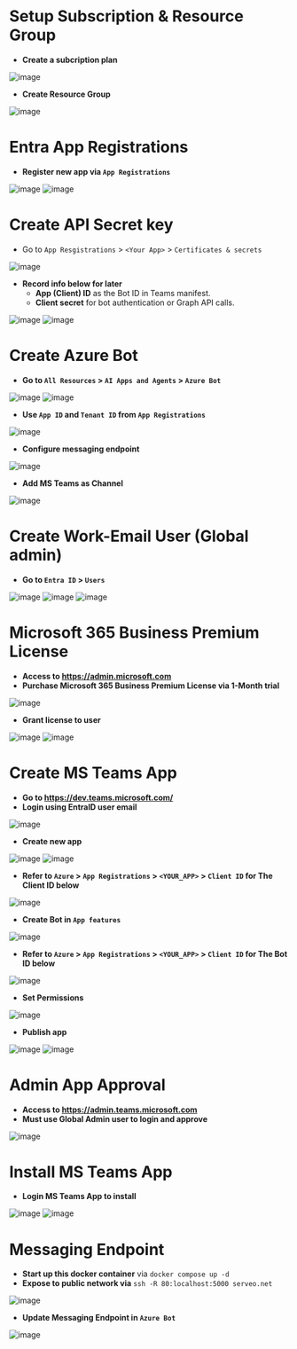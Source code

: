# Setup Subscription & Resource Group
- **Create a subcription plan**

![image](./assets/3.PNG)

- **Create Resource Group**

![image](./assets/37.PNG)

# Entra App Registrations

- **Register new app via `App Registrations`**

![image](./assets/1.PNG)
![image](./assets/2.PNG)

# Create API Secret key
- Go to `App Resgistrations` > `<Your App>` > `Certificates & secrets`

![image](./assets/4.PNG)

- **Record info below for later**
    - **App (Client) ID** as the Bot ID in Teams manifest.
    - **Client secret** for bot authentication or Graph API calls.

![image](./assets/5.PNG)
![image](./assets/6.PNG)

# Create Azure Bot
- **Go to `All Resources` > `AI Apps and Agents` > `Azure Bot`**

![image](./assets/7.PNG)
![image](./assets/8.PNG)

- **Use `App ID` and `Tenant ID` from `App Registrations`**

![image](./assets/9.PNG)

- **Configure messaging endpoint**

![image](./assets/10.PNG)

- **Add MS Teams as Channel**

![image](./assets/11.PNG)

# Create Work-Email User (Global admin)

- **Go to `Entra ID` > `Users`**

![image](./assets/29.PNG)
![image](./assets/30.PNG)
![image](./assets/31.PNG)

# Microsoft 365 Business Premium License
- **Access to https://admin.microsoft.com**
- **Purchase Microsoft 365 Business Premium License via 1-Month trial**

![image](./assets/32.PNG)

- **Grant license to user**

![image](./assets/33.PNG)
![image](./assets/34.PNG)

# Create MS Teams App

- **Go to https://dev.teams.microsoft.com/**
- **Login using EntraID user email**

![image](./assets/20.PNG)

- **Create new app**

![image](./assets/21.PNG)
![image](./assets/22.PNG)

- **Refer to `Azure` > `App Registrations` > `<YOUR_APP>` > `Client ID` for The Client ID below**

![image](./assets/23.PNG)

- **Create Bot in `App features`**

![image](./assets/24.PNG)

- **Refer to `Azure` > `App Registrations` > `<YOUR_APP>` > `Client ID` for The Bot ID below**

![image](./assets/25.PNG)

- **Set Permissions**

![image](./assets/26.PNG)

- **Publish app**

![image](./assets/27.PNG)
![image](./assets/28.PNG)

# Admin App Approval
- **Access to https://admin.teams.microsoft.com**
- **Must use Global Admin user to login and approve**

![image](./assets/35.PNG)

# Install MS Teams App
- **Login MS Teams App to install**

![image](./assets/36.PNG)
![image](./assets/38.PNG)

# Messaging Endpoint
- **Start up this docker container** via `docker compose up -d`
- **Expose to public network via** `ssh -R 80:localhost:5000 serveo.net`

![image](./assets/40.PNG)

- **Update Messaging Endpoint in `Azure Bot`**

![image](./assets/39.PNG)



